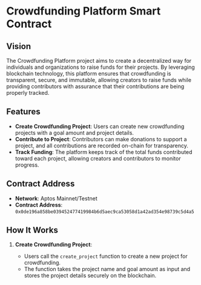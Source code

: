 # Crowdfunding Platform Smart Contract

## Vision

The Crowdfunding Platform project aims to create a decentralized way for individuals and organizations to raise funds for their projects. By leveraging blockchain technology, this platform ensures that crowdfunding is transparent, secure, and immutable, allowing creators to raise funds while providing contributors with assurance that their contributions are being properly tracked.

## Features

- **Create Crowdfunding Project**: Users can create new crowdfunding projects with a goal amount and project details.
- **Contribute to Project**: Contributors can make donations to support a project, and all contributions are recorded on-chain for transparency.
- **Track Funding**: The platform keeps track of the total funds contributed toward each project, allowing creators and contributors to monitor progress.

## Contract Address

- **Network**: Aptos Mainnet/Testnet
- **Contract Address**: `0x0de196a858be039452477419984b6d5aec9ca53058d1a42ad354e98739c5d4a5`

## How It Works

1. **Create Crowdfunding Project**:

   - Users call the `create_project` function to create a new project for crowdfunding.
   - The function takes the project name and goal amount as input and stores the project details securely on the blockchain.
